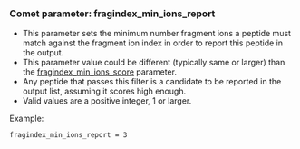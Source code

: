### Comet parameter: fragindex_min_ions_report

- This parameter sets the minimum number fragment ions a peptide must match
  against the fragment ion index in order to report this peptide in the output.
- This parameter value could be different (typically same or larger) than the
  [fragindex_min_ions_score](fragindex_min_ions_score.html)
  parameter.
- Any peptide that passes this filter is a candidate to be reported in the output
  list, assuming it scores high enough.
- Valid values are a positive integer, 1 or larger.

Example:
```
fragindex_min_ions_report = 3
```
